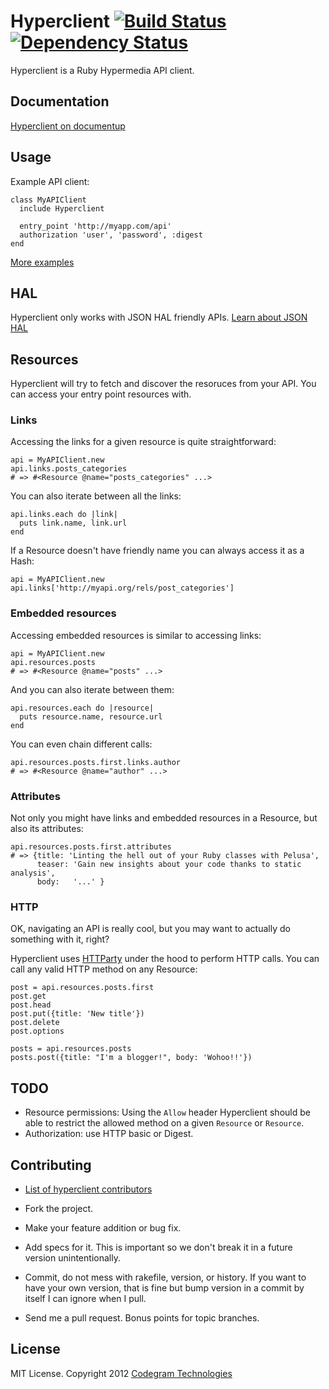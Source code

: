 # Hyperclient [![Build Status](https://secure.travis-ci.org/codegram/hyperclient.png)](http://travis-ci.org/codegram/hyperclient) [![Dependency Status](https://gemnasium.com/codegram/hyperclient.png)](http://gemnasium.com/codegram/hyperclient)

Hyperclient is a Ruby Hypermedia API client.

## Documentation

[Hyperclient on documentup][documentup]

## Usage

Example API client:

    class MyAPIClient
      include Hyperclient

      entry_point 'http://myapp.com/api'
      authorization 'user', 'password', :digest 
    end

[More examples][examples]

## HAL

Hyperclient only works with JSON HAL friendly APIs. 
[Learn about JSON HAL][hal]

## Resources

Hyperclient will try to fetch and discover the resoruces from your API. You can
access your entry point resources with.

### Links

Accessing the links for a given resource is quite straightforward:

    api = MyAPIClient.new
    api.links.posts_categories
    # => #<Resource @name="posts_categories" ...>

You can also iterate between all the links:

    api.links.each do |link|
      puts link.name, link.url
    end

If a Resource doesn't have friendly name you can always access it as a Hash:

    api = MyAPIClient.new
    api.links['http://myapi.org/rels/post_categories']

### Embedded resources

Accessing embedded resources is similar to accessing links:

    api = MyAPIClient.new
    api.resources.posts
    # => #<Resource @name="posts" ...>

And you can also iterate between them:

    api.resources.each do |resource|
      puts resource.name, resource.url
    end

You can even chain different calls:

    api.resources.posts.first.links.author
    # => #<Resource @name="author" ...>

### Attributes

Not only you might have links and embedded resources in a Resource, but also
its attributes:

    api.resources.posts.first.attributes
    # => {title: 'Linting the hell out of your Ruby classes with Pelusa',
          teaser: 'Gain new insights about your code thanks to static analysis',
          body:   '...' }

### HTTP

OK, navigating an API is really cool, but you may want to actually do something
with it, right?

Hyperclient uses [HTTParty][httparty] under the hood to perform HTTP calls. You can
call any valid HTTP method on any Resource:

    post = api.resources.posts.first
    post.get
    post.head
    post.put({title: 'New title'})
    post.delete
    post.options

    posts = api.resources.posts
    posts.post({title: "I'm a blogger!", body: 'Wohoo!!'})

## TODO

* Resource permissions: Using the `Allow` header Hyperclient should be able to
  restrict the allowed method on a given `Resource` or `Resource`.
* Authorization: use HTTP basic or Digest.


## Contributing

* [List of hyperclient contributors][contributors]

* Fork the project.
* Make your feature addition or bug fix.
* Add specs for it. This is important so we don't break it in a future
  version unintentionally.
* Commit, do not mess with rakefile, version, or history.
  If you want to have your own version, that is fine but bump version
  in a commit by itself I can ignore when I pull.
* Send me a pull request. Bonus points for topic branches.

## License

MIT License. Copyright 2012 [Codegram Technologies][codegram]

[hal]: http://stateless.co/hal_specification.html
[contributors]: https://github.com/codegram/hyperclient/contributors
[codegram]: http://codegram.com
[documentup]: http://codegram.github.com/hyperclient
[httparty]: http://github.com/jnunemaker/httparty
[examples]: http://github.com/codegram/hyperclient/tree/master/examples